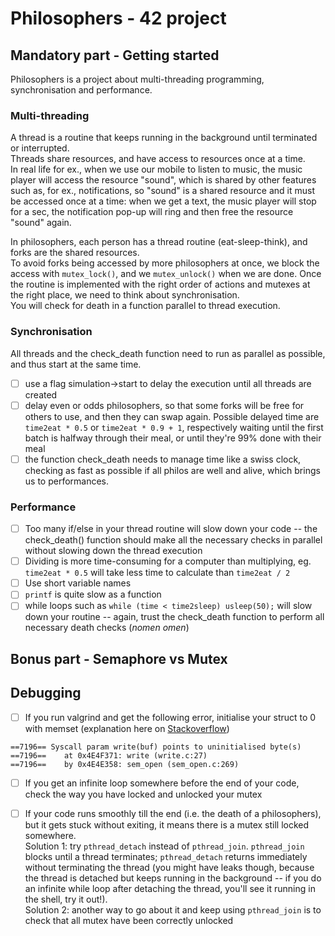 # Philosophers - 42 project  

## Mandatory part - Getting started  

Philosophers is a project about multi-threading programming, synchronisation and performance.  

### Multi-threading
A thread is a routine that keeps running in the background until terminated or interrupted.  
Threads share resources, and have access to resources once at a time.  
In real life for ex., when we use our mobile to listen to music, the music player will access the resource "sound", which is shared by other features such as, for ex., notifications, so "sound" is a shared resource and it must be accessed once at a time: when we get a text, the music player will stop for a sec, the notification pop-up will ring and then free the resource "sound" again.

In philosophers, each person has a thread routine (eat-sleep-think), and forks are the shared resources.  
To avoid forks being accessed by more philosophers at once, we block the access with `mutex_lock()`, and we `mutex_unlock()` when we are done.
Once the routine is implemented with the right order of actions and mutexes at the right place, we need to think about synchronisation.  
You will check for death in a function parallel to thread execution.

### Synchronisation
All threads and the check_death function need to run as parallel as possible, and thus start at the same time.

- [ ] use a flag simulation->start to delay the execution until all threads are created
- [ ] delay even or odds philosophers, so that some forks will be free for others to use, and then they can swap again.  Possible delayed time are `time2eat * 0.5` or `time2eat * 0.9 + 1`, respectively waiting until the first batch is halfway through their meal, or until they're 99% done with their meal  
- [ ] the function check_death needs to manage time like a swiss clock, checking as fast as possible if all philos are well and alive, which brings us to performances.

### Performance

- [ ] Too many if/else in your thread routine will slow down your code -- the check_death() function should make all the necessary checks in parallel without slowing down the thread execution
- [ ] Dividing is more time-consuming for a computer than multiplying, eg. `time2eat * 0.5` will take less time to calculate than `time2eat / 2`
- [ ] Use short variable names
- [ ] `printf` is quite slow as a function
- [ ] while loops such as `while (time < time2sleep) usleep(50);` will slow down your routine -- again, trust the check_death function to perform all necessary death checks (_nomen omen_)

## Bonus part - Semaphore vs Mutex

## Debugging

- [ ] If you run valgrind and get the following error, initialise your struct to 0 with memset (explanation here on [Stackoverflow](https://stackoverflow.com/questions/29870357/writing-struct-writebuf-points-to-uninitialised-bytes))

```
==7196== Syscall param write(buf) points to uninitialised byte(s)  
==7196==    at 0x4E4F371: write (write.c:27)  
==7196==    by 0x4E4E358: sem_open (sem_open.c:269)
```

- [ ] If you get an infinite loop somewhere before the end of your code, check the way you have locked and unlocked your mutex  

- [ ] If your code runs smoothly till the end (i.e. the death of a philosophers), but it gets stuck without exiting, it means there is a mutex still locked somewhere.  
Solution 1: try `pthread_detach` instead of `pthread_join`. `pthread_join` blocks until a thread terminates; `pthread_detach` returns immediately without terminating the thread (you might have leaks though, because the thread is detached but keeps running in the background -- if you do an infinite while loop after detaching the thread, you'll see it running in the shell, try it out!).  
Solution 2: another way to go about it and keep using `pthread_join` is to check that all mutex have been correctly unlocked


